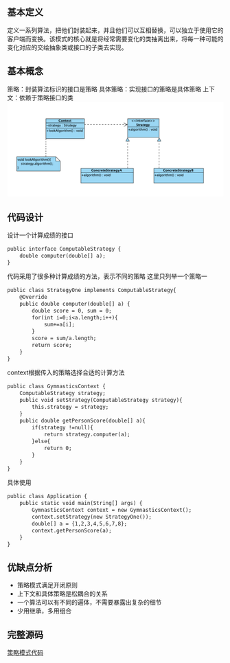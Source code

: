 ## 基本定义
定义一系列算法，把他们封装起来，并且他们可以互相替换，可以独立于使用它的客户端而变换。该模式的核心就是将经常需要变化的类抽离出来，将每一种可能的变化对应的交给抽象类或接口的子类去实现。

## 基本概念
策略：封装算法标识的接口是策略
具体策略：实现接口的策略是具体策略
上下文：依赖于策略接口的类
![策略模式](https://github.com/guangxush/iTechHeart/blob/master/image/DesignPatterns/strategy1.png)

## 代码设计
设计一个计算成绩的接口
```
public interface ComputableStrategy {
    double computer(double[] a);
}
```

代码采用了很多种计算成绩的方法，表示不同的策略
这里只列举一个策略一
```
public class StrategyOne implements ComputableStrategy{
    @Override
    public double computer(double[] a) {
        double score = 0, sum = 0;
        for(int i=0;i<a.length;i++){
            sum+=a[i];
        }
        score = sum/a.length;
        return score;
    }
}
```

context根据传入的策略选择合适的计算方法
```
public class GymnasticsContext {
    ComputableStrategy strategy;
    public void setStrategy(ComputableStrategy strategy){
        this.strategy = strategy;
    }
    public double getPersonScore(double[] a){
        if(strategy !=null){
            return strategy.computer(a);
        }else{
            return 0;
        }
    }
}
```
具体使用
```
public class Application {
    public static void main(String[] args) {
        GymnasticsContext context = new GymnasticsContext();
        context.setStrategy(new StrategyOne());
        double[] a = {1,2,3,4,5,6,7,8};
        context.getPersonScore(a);
    }
}

```
## 优缺点分析
- 策略模式满足开闭原则
- 上下文和具体策略是松耦合的关系
- 一个算法可以有不同的遍体，不需要暴露出复杂的细节
- 少用继承，多用组合

## 完整源码
[策略模式代码](https://github.com/guangxush/DesignPatterns/tree/master/src/strategy)
